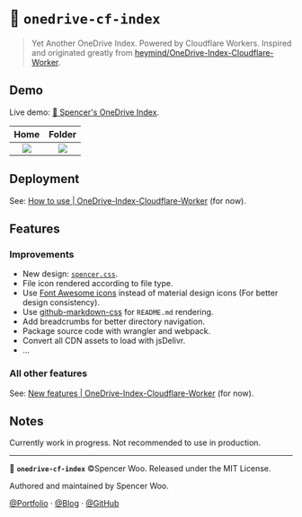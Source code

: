 # 📁 `onedrive-cf-index`

> Yet Another OneDrive Index. Powered by Cloudflare Workers. Inspired and originated greatly from [heymind/OneDrive-Index-Cloudflare-Worker](https://github.com/heymind/OneDrive-Index-Cloudflare-Worker).

## Demo

Live demo: [📁 Spencer's OneDrive Index](https://storage.spencerwoo.com/).

| Home | Folder |
|:-:|:-:|
| ![](https://cdn.spencer.felinae98.cn/blog/2020/08/200806_153117.png) | ![](https://cdn.spencer.felinae98.cn/blog/2020/08/200806_153124.png) |

## Deployment

See: [How to use | OneDrive-Index-Cloudflare-Worker](https://github.com/heymind/OneDrive-Index-Cloudflare-Worker#%E5%92%8B%E7%94%A8) (for now).

## Features

### Improvements

- New design: [`spencer.css`](themes/spencer.css).
- File icon rendered according to file type.
- Use [Font Awesome icons](https://fontawesome.com/) instead of material design icons (For better design consistency).
- Use [github-markdown-css](https://github.com/sindresorhus/github-markdown-css) for `README.md` rendering.
- Add breadcrumbs for better directory navigation.
- Package source code with wrangler and webpack.
- Convert all CDN assets to load with jsDelivr.
- ...

### All other features

See: [New features | OneDrive-Index-Cloudflare-Worker](https://github.com/heymind/OneDrive-Index-Cloudflare-Worker#-%E6%96%B0%E7%89%B9%E6%80%A7-v11) (for now).

## Notes

Currently work in progress. Not recommended to use in production.

---

📁 **`onedrive-cf-index`** ©Spencer Woo. Released under the MIT License.

Authored and maintained by Spencer Woo.

[@Portfolio](https://spencerwoo.com/) · [@Blog](https://blog.spencerwoo.com/) · [@GitHub](https://github.com/spencerwooo)
